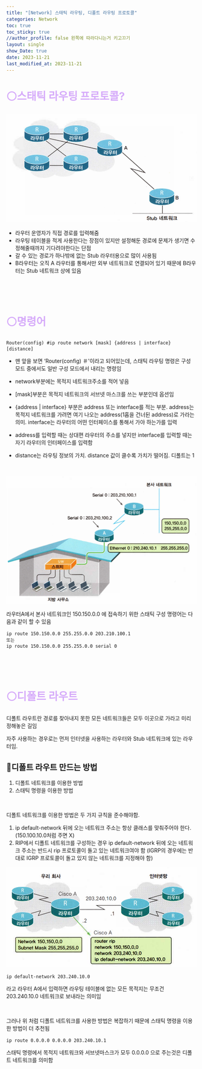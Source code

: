 ```yaml
---
title: "[Network] 스태틱 라우팅, 디폴트 라우팅 프로토콜"
categories: Network
toc: true
toc_sticky: true
//author_profile: false 왼쪽에 따라다니는거 키고끄기
layout: single
show_Date: true
date: 2023-11-21
last_modified_at: 2023-11-21
---
```


# <span style="color: #D6ABFA;">⚪스태틱 라우팅 프로토콜?</span>

![image-20231121222853859](./../../assets/images/2023-11-22-StaticRoutingProtocol/image-20231121222853859.png)

- 라우터 운영자가 직접 경로를 입력해줌
- 라우팅 테이블을 적게 사용한다는 장점이 있지만 설정해둔 경로에 문제가 생기면 수정해줄때까지 기다려야한다는 단점
- 갈 수 있는 경로가 하나밖에 없는 Stub 라우터용으로 많이 사용됨
- B라우터는 오직 A 라우터를 통해서만 외부 네트워크로 연결되어 있기 때문에 B라우터는 Stub 네트워크 상에 있음

<br>

<br>

<br>

# <span style="color: #D6ABFA;">⚪명령어</span>

```
Router(config) #ip route network [mask] {address | interface} [distance] 
```

- 맨 앞을 보면 ‘Router(config) ＃'이라고 되어있는데, 스태틱 라우팅 명령은 구성 모드 중에서도 일반 구성 모드에서 내리는 명령임

- network부분에는 목적지 네트워크주소를 적어 넣음

- [mask]부분은 목적지 네트워크의 서브넷 마스크를 쓰는 부분인데 옵션임

- {address | interface} 부분은 address 또는 interface를 적는 부분. address는 목적지 네트워크를 가려면 여기 나오는 address(1홉을 건너뒨 address)로 가라는 의미. interface는 라우터의 어떤 인터페이스를 통해서 가야 하는가를 입력

- address를 입력할 때는 상대편 라우터의 주소를 넣지만 interface를 입력할 때는 자기 라우터의 인터페이스를 입력함

- distance는 라우팅 정보의 가치. distance 값이 클수록 가치가 떨어짐. 디폴트는 1 

  <br>

  

![image-20231121233620696](./../../assets/images/2023-11-22-StaticRoutingProtocol/image-20231121233620696.png)

라우터A에서 본사 네트워크인 150.150.0.0 에 접속하기 위한 스태틱 구성 명령어는 다음과 같이 할 수 있음

```
ip route 150.150.0.0 255.255.0.0 203.210.100.1
또는 
ip route 150.150.0.0 255.255.0.0 serial 0
```

<br>

<br>

<br>

# <span style="color: #D6ABFA;">⚪디폴트 라우트</span>

디폴트 라우트란 경로를 찾아내지 못한 모든 네트워크들은 모두 이곳으로 가라고 미리 정해놓은 길임

자주 사용하는 경우로는 먼저 인터넷을 사용하는 라우터와 Stub 네트워크에 있는 라우터임.

## 🔹디폴트 라우트 만드는 방법

1. 디폴트 네트워크를 이용한 방법
2. 스태틱 명령을 이용한 방법

<br>

디폴트 네트워크를 이용한 방법은 두 가지 규칙을 준수해야함.

1. ip default-network 뒤에 오는 네트워크 주소는 항상 클래스를 맞춰주어야 한다. (150.100.10.0처럼 주면 X)
2. RIP에서 디폴트 네트워크를 구성하는 경우 ip default-network 뒤에 오는 네트워크 주소는 반드시 rip 프로토콜이 돌고 있는 네트워크여야 함 (IGRP의 경우에는 반대로 IGRP 프로토콜이 돌고 있지 않는 네트워크를 지정해야 함)

![image-20231122061125077](./../../assets/images/2023-11-22-StaticRoutingProtocol/image-20231122061125077.png)

```
ip default-network 203.240.10.0
```

라고 라우터 A에서 입력하면 라우팅 테이블에 없는 모든 목적지는 무조건 203.240.10.0 네트워크로 보내라는 의미임

<br>

그러나 위 처럼 디폴트 네트워크를 사용한 방법은 복잡하기 때문에 스태틱 명령을 이용한 방법이 더 추천됨

```
ip route 0.0.0.0 0.0.0.0 203.240.10.1
```

스태틱 명령에서 목적지 네트워크와 서브넷마스크가 모두 0.0.0.0 으로 주는것은 디폴트 네트워크를 의미함
